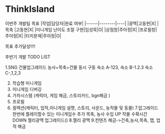 # ThinkIsland
이번주 개발팀 목표
|작업|담당자|완료 여부|
|------|--------|----|
|광맥|고동현|X|
|목축 |고동현|X|
|미니게임 난이도 조절 구현|임성묵|O|
|상점창|주아정|X|
|프로필창|주아정|X|
|터치문제|주아정|O|



목표 추가달성!!!!

후반기 개발 TODO LIST

1.SNG
  건물업그레이드
   농사+목축+건물 동시 구동
   숙소 A-123,
   숙소 B-1.2.3
   숙소 C-,1,2,3

2. 학습형 미니게임
3. 미니게임 디버깅 
4. 가차시스템 (캐릭터, 게임 해금, 스토리카드, bgn해금 )
5. 프로필 
6. 컬렉션(캐릭터, 업적,미니게임 설명, 스토리, 사운드, 농작물 및 동물)
7.업그레이드
   한번에 플레이할수 있는 미니게임수 추가
           목축, 농사 수입 UP
   작물 수확시간 DOWN
           젤리광맥 업그레이드()
8.젤리 광맥
9.컨텐츠 해금->건축,농사,목축, 맵, 업적 해금


